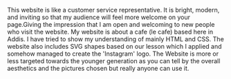 
This website is like a customer service representative. It is bright, modern, and inviting so that my audience will feel more welcome on your page.Giving the impression that I am open and welcoming to new people who visit the website. My website is about a cafe (le cafe) based here in Addis. I have tried to show my understanding of mainly HTML and CSS. The website also includes SVG shapes based on our lesson which I applied and somehow managed to create the 'Instagram' logo. The Website is more or less targeted towards the younger generation as you can tell by the overall aesthetics and the pictures chosen but really anyone can use it.
